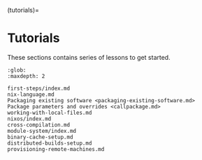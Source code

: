 (tutorials)=
# Tutorials

These sections contains series of lessons to get started.

```{toctree}
:glob:
:maxdepth: 2

first-steps/index.md
nix-language.md
Packaging existing software <packaging-existing-software.md>
Package parameters and overrides <callpackage.md>
working-with-local-files.md
nixos/index.md
cross-compilation.md
module-system/index.md
binary-cache-setup.md
distributed-builds-setup.md
provisioning-remote-machines.md
```
